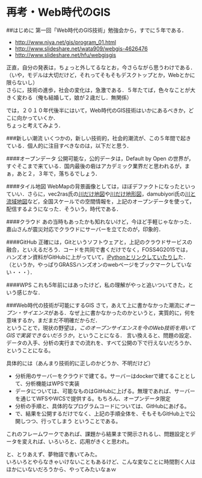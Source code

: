# 再考・Web時代のGIS
##はじめに
第一回「Web時代のGIS技術」勉強会から，すでに５年である．  
* http://www.niya.net/gis/program_01.html
* http://www.slideshare.net/wata909/webgis-4626476
* http://www.slideshare.net/hfu/webgisgis  

正直，自分の発表は，ちょっと外してるなとお，今さらながら思うわけである．（いや，モデルは大切だけど，それってそもそもデスクトップとか，Webとかに限らないし）  
さらに，技術の進歩，社会の変化は，急激である．５年たてば，色々なことが大きく変わる（俺も結婚して，娘が２歳だし．無関係）

では，２０１０年代後半にはいて，Web時代のGIS技術はいかにあるべきか，どこに向かっていくか．  
ちょっと考えてみよう．

###新しい潮流
いくつかの，新しい技術的，社会的潮流が、この５年間で起きている．個人的に注目すべきなのは，以下だと思う．

####オープンデータ
公開可能な，公的データは，Default by Open の世界が，すぐそこまで来ている．国内最後の砦はアカデミック業界だと思われるが，まぁ，あと２，３年で，落ちるでしょう．

####タイル地図
WebMapの背景画像としては，ほぼデファクトになったといっていい．さらに，vec2ras氏の[川だけ地図](http://www.gridscapes.net/AllRivers/)や[川だけ地形図](http://www.gridscapes.net/AllRiversAllLakesTopography/)，damubiyori氏の[川と流域地図](http://dambiyori.sakura.ne.jp/ryuiki/)など，全国スケールでの空間情報を，上記のオープンデータを使って，配信するようになった．そういう，時代である．

####クラウド
あの当時もあったかも知れないけど，今ほど手軽じゃなかった．嘉山さんが震災対応でクラウドにサーバーを立てたのが，印象的．

####GitHub
正確には，Gitというソフトウェアと，上記のクラウドサービスの融合，といえるだろう．コードを共同で書くだけでなく，FOSS4G2015では，ハンズオン資料がGitHubに上がっていて，[iPythonとリンクしていたりし](https://github.com/wata909/python-grass-addon)た．（というか，やっぱりGRASSハンズオンのwebページをブックマークしていない・・・）．

####WPS
これも5年前にはあったけど，私の理解がやっと追いついてきた，という感じかな．

###Web時代の技術が可能にするGIS
さて，あえて上に書かなかった潮流に*オープン・サイエンス*がある．なぜ上に書かなかったのかというと，実質的に，何を意味するか，まだまだ不明確だからだ．  
ということで，現状の野望は，*このオープンサイエンスを今のWeb技術を用いてGISで実装できないだろうか*，ということになる．  言い換えると、問題の設定、データの入手、分析の実行までの流れを、すべて公開の下で行えないだろうか、ということになる。

具体的には（あんまり技術的に正しのかどうか、不明だけど）

* 分析用のサーバーをクラウドで建てる。サーバーはdockerで建てることとして、分析機能はWPSで実装
* データについては、可能なものはGitHubに上げる。無理であれば、サーバーを通じてWFSやWCSで提供する。もちろん、オープンデータ限定
* 分析の手順と、具体的なプログラムコードについては、GitHubにあげる。
* で、結果を公開するだけでなく、上記の手順全体を、そもそもGitHub上で公開しつつ、行ってしまう
ということである。  

これのフレームワークであれば、課題から結果まで開示されるし、問題設定とデータを変えれば、いろいろと、応用がきくと思われ。  

と、とりあえず、夢物語で書いてみた。  
いろいろとやらなきゃいけないこともあるけど、こんな変なことに時間割く人はほかにいないだろうから、やってみたいなぁｗ
